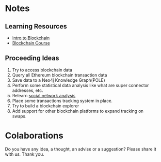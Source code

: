 # Notes

## Learning Resources

- [Intro to Blockchain](https://www.youtube.com/playlist?list=PLJD-996ceLKbdcam6_8z0zRWFRgb4GgOT)
- [Blockchain Course](https://youtu.be/M576WGiDBdQ)


## Proceeding Ideas

1. Try to access blockchain data
2. Query all Ethereum blockchain transaction data
3. Save data to a Neo4j Knowledge Graph(POLE)
4. Perform some statistical data analysis like what are super connector addresses, etc.
5. Relearn [social network analysis](https://youtu.be/2ZHuj8uBinM)
6. Place some transactions tracking system in place.
7. Try to build a blockchain explorer
8. Add support for other blockchain platforms to expand tracking on swaps.

# Colaborations

Do you have any idea, a thought, an advise or a suggestion? 
Please share it with us.
Thank you.